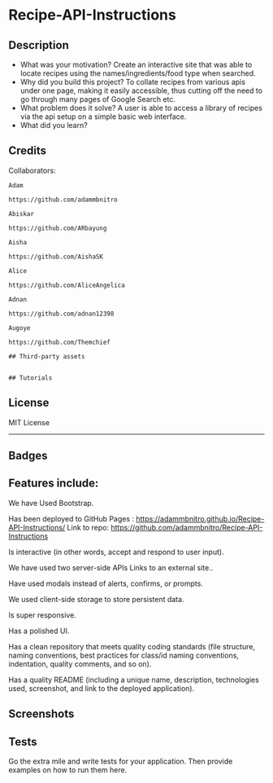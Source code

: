 # Recipe-API-Instructions

## Description

- What was your motivation?
Create an interactive site that was able to locate recipes using the names/ingredients/food type when searched. 
- Why did you build this project? 
To collate recipes from various apis under one page, making it easily accessible, thus cutting off the need to go through many pages of Google Search etc. 
- What problem does it solve?
A user is able to access a library of recipes via the api setup on a simple basic web interface.
- What did you learn?


## Credits

Collaborators:

    Adam

    https://github.com/adammbnitro
    
    Abiskar

    https://github.com/ARbayung
    
    Aisha

    https://github.com/AishaSK
    
    Alice

    https://github.com/AliceAngelica
    
    Adnan

    https://github.com/adnan12398
    
    Augoye

    https://github.com/Themchief
    
    ## Third-party assets 

    
    ## Tutorials

## License

MIT License

---

## Badges

## Features include:

We have Used Bootstrap.

Has been deployed to GitHub Pages : https://adammbnitro.github.io/Recipe-API-Instructions/
Link to repo:  https://github.com/adammbnitro/Recipe-API-Instructions

Is interactive (in other words, accept and respond to user input).

We have used two server-side APIs Links to an external site..

Have used modals instead of alerts, confirms, or prompts.

We used client-side storage to store persistent data.

Is super responsive.

Has a polished UI.

Has a clean repository that meets quality coding standards (file structure, naming conventions, best practices for class/id naming conventions, indentation, quality comments, and so on).

Has a quality README (including a unique name, description, technologies used, screenshot, and link to the deployed application).

## Screenshots




## Tests

Go the extra mile and write tests for your application. Then provide examples on how to run them here.